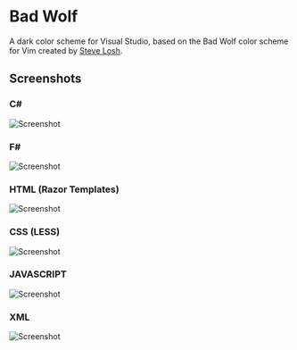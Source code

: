 Bad Wolf
========

A dark color scheme for Visual Studio, based on the Bad Wolf color scheme for Vim
created by [Steve Losh](http://stevelosh.com/).

Screenshots
-----------

### C\# 

![Screenshot](http://i.imgur.com/wa5DIJ2.png)

### F\# 

![Screenshot](http://i.imgur.com/BTqRxUf.png)

### HTML (Razor Templates)

![Screenshot](http://i.imgur.com/drlSAin.png)

### CSS (LESS)

![Screenshot](http://i.imgur.com/ZR64J3e.png)

### JAVASCRIPT

![Screenshot](http://i.imgur.com/cLNEieU.png)

### XML

![Screenshot](http://i.imgur.com/rrwnEmN.png)

